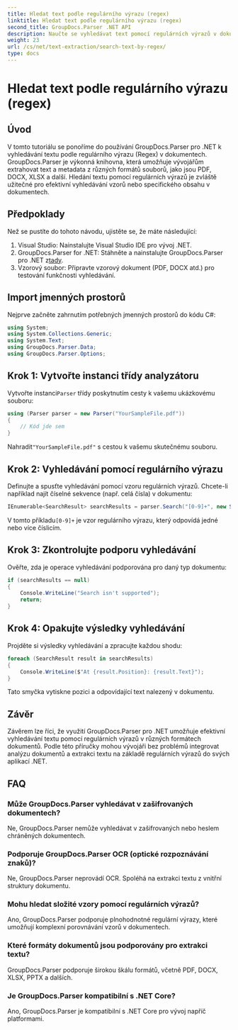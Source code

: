 ```yaml
---
title: Hledat text podle regulárního výrazu (regex)
linktitle: Hledat text podle regulárního výrazu (regex)
second_title: GroupDocs.Parser .NET API
description: Naučte se vyhledávat text pomocí regulárních výrazů v dokumentech pomocí GroupDocs.Parser for .NET. Extrahujte konkrétní obsah bez námahy.
weight: 23
url: /cs/net/text-extraction/search-text-by-regex/
type: docs
---
```

# Hledat text podle regulárního výrazu (regex)

## Úvod
V tomto tutoriálu se ponoříme do používání GroupDocs.Parser pro .NET k vyhledávání textu podle regulárního výrazu (Regex) v dokumentech. GroupDocs.Parser je výkonná knihovna, která umožňuje vývojářům extrahovat text a metadata z různých formátů souborů, jako jsou PDF, DOCX, XLSX a další. Hledání textu pomocí regulárních výrazů je zvláště užitečné pro efektivní vyhledávání vzorů nebo specifického obsahu v dokumentech.
## Předpoklady
Než se pustíte do tohoto návodu, ujistěte se, že máte následující:
1. Visual Studio: Nainstalujte Visual Studio IDE pro vývoj .NET.
2.  GroupDocs.Parser for .NET: Stáhněte a nainstalujte GroupDocs.Parser pro .NET z[tady](https://releases.groupdocs.com/parser/net/).
3. Vzorový soubor: Připravte vzorový dokument (PDF, DOCX atd.) pro testování funkčnosti vyhledávání.

## Import jmenných prostorů
Nejprve začněte zahrnutím potřebných jmenných prostorů do kódu C#:
```csharp
using System;
using System.Collections.Generic;
using System.Text;
using GroupDocs.Parser.Data;
using GroupDocs.Parser.Options;
```
## Krok 1: Vytvořte instanci třídy analyzátoru
 Vytvořte instanci`Parser` třídy poskytnutím cesty k vašemu ukázkovému souboru:
```csharp
using (Parser parser = new Parser("YourSampleFile.pdf"))
{
    // Kód jde sem
}
```
 Nahradit`"YourSampleFile.pdf"` s cestou k vašemu skutečnému souboru.
## Krok 2: Vyhledávání pomocí regulárního výrazu
Definujte a spusťte vyhledávání pomocí vzoru regulárních výrazů. Chcete-li například najít číselné sekvence (např. celá čísla) v dokumentu:
```csharp
IEnumerable<SearchResult> searchResults = parser.Search("[0-9]+", new SearchOptions(true, false, true));
```
 V tomto příkladu`[0-9]+` je vzor regulárního výrazu, který odpovídá jedné nebo více číslicím.
## Krok 3: Zkontrolujte podporu vyhledávání
Ověřte, zda je operace vyhledávání podporována pro daný typ dokumentu:
```csharp
if (searchResults == null)
{
    Console.WriteLine("Search isn't supported");
    return;
}
```
## Krok 4: Opakujte výsledky vyhledávání
Projděte si výsledky vyhledávání a zpracujte každou shodu:
```csharp
foreach (SearchResult result in searchResults)
{
    Console.WriteLine($"At {result.Position}: {result.Text}");
}
```
Tato smyčka vytiskne pozici a odpovídající text nalezený v dokumentu.

## Závěr
Závěrem lze říci, že využití GroupDocs.Parser pro .NET umožňuje efektivní vyhledávání textu pomocí regulárních výrazů v různých formátech dokumentů. Podle této příručky mohou vývojáři bez problémů integrovat analýzu dokumentů a extrakci textu na základě regulárních výrazů do svých aplikací .NET.

## FAQ
### Může GroupDocs.Parser vyhledávat v zašifrovaných dokumentech?
Ne, GroupDocs.Parser nemůže vyhledávat v zašifrovaných nebo heslem chráněných dokumentech.
### Podporuje GroupDocs.Parser OCR (optické rozpoznávání znaků)?
Ne, GroupDocs.Parser neprovádí OCR. Spoléhá na extrakci textu z vnitřní struktury dokumentu.
### Mohu hledat složité vzory pomocí regulárních výrazů?
Ano, GroupDocs.Parser podporuje plnohodnotné regulární výrazy, které umožňují komplexní porovnávání vzorů v dokumentech.
### Které formáty dokumentů jsou podporovány pro extrakci textu?
GroupDocs.Parser podporuje širokou škálu formátů, včetně PDF, DOCX, XLSX, PPTX a dalších.
### Je GroupDocs.Parser kompatibilní s .NET Core?
Ano, GroupDocs.Parser je kompatibilní s .NET Core pro vývoj napříč platformami.